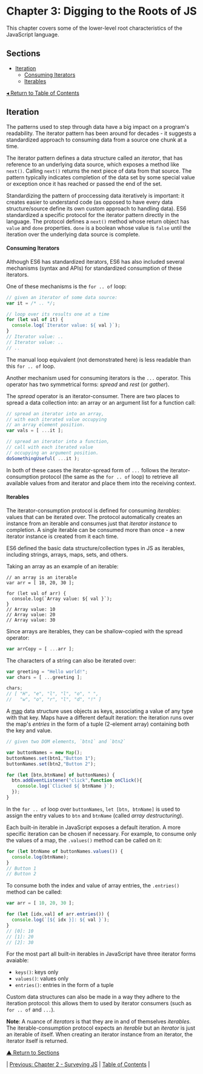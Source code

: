 # Chapter 3: Digging to the Roots of JS
This chapter covers some of the lower-level root characteristics of the JavaScript language.

## Sections
* [Iteration](#iteration)
  * [Consuming Iterators](#consuming-iterators)
  * [Iterables](#iterables)

[◂ Return to Table of Contents](../README.md)

## Iteration
The patterns used to step through data have a big impact on a program's readability. The iterator pattern has been around for decades - it suggests a standardized approach to consuming data from a source one chunk at a time.

The iterator pattern defines a data structure called an _iterator_, that has reference to an underlying data source, which exposes a method like `next()`. Calling `next()` returns the next piece of data from that source. The pattern typically indicates completion of the data set by some special value or exception once it has reached or passed the end of the set.

Standardizing the pattern of proccessing data iteratively is important: it creates easier to understand code (as opposed to have every data structure/source define its own custom approach to handling data). ES6 standardized a specific protocol for the iterator pattern directly in the language. The protocol defines a `next()` method whose return object has `value` and `done` properties. `done` is a boolean whose value is `false` until the iteration over the underlying data source is complete.

#### Consuming Iterators
Although ES6 has standardized iterators, ES6 has also included several mechanisms (syntax and APIs) for standardized consumption of these iterators.

One of these mechanisms is the `for .. of` loop:

```javascript
// given an iterator of some data source:
var it = /* .. */;

// loop over its results one at a time
for (let val of it) {
  console.log(`Iterator value: ${ val }`);
}
// Iterator value: ..
// Iterator value: ..
// ..
```

The manual loop equivalent (not demonstrated here) is less readable than this `for .. of` loop.

Another mechanism used for consuming iterators is the `...` operator. This operator has two symmetrical forms: _spread_ and _rest_ (or _gather_).

The _spread_ operator is an iterator-consumer. There are two places to spread a data collection into: an array or an argument list for a function call:

```javascript
// spread an iterator into an array,
// with each iterated value occupying
// an array element position.
var vals = [ ...it ];

// spread an iterator into a function,
// call with each iterated value
// occupying an argument position.
doSomethingUseful( ...it );
```

In both of these cases the iterator-spread form of `...` follows the iterator-consumption protocol (the same as the `for .. of` loop) to retrieve all available values from and iterator and place them into the receiving context.

#### Iterables
The iterator-consumption protocol is defined for consuming _iterables_: values that can be iterated over. The protocol automatically creates an instance from an iterable and consumes just that _iterator instance_ to completion. A single iterable can be consumed more than once - a new iterator instance is created from it each time.

ES6 defined the basic data structure/collection types in JS as iterables, including strings, arrays, maps, sets, and others.

Taking an array as an example of an iterable:

```javscript
// an array is an iterable
var arr = [ 10, 20, 30 ];

for (let val of arr) {
  console.log(`Array value: ${ val }`);
}
// Array value: 10
// Array value: 20
// Array value: 30
```

Since arrays are iterables, they can be shallow-copied with the spread operator:

```javascript
var arrCopy = [ ...arr ];
```

The characters of a string can also be iterated over:

```javascript
var greeting = "Hello world!";
var chars = [ ...greeting ];

chars;
// [ "H", "e", "l", "l", "o", " ",
//   "w", "o", "r", "l", "d", "!" ]
```

A [map](https://developer.mozilla.org/en-US/docs/Web/JavaScript/Reference/Global_Objects/Map) data structure uses objects as keys, associating a value of any type with that key. Maps have a different default iteration: the iteration runs over the map's _entries_ in the form of a tuple (2-element array) containing both the key and value.

```javascript
// given two DOM elements, `btn1` and `btn2`

var buttonNames = new Map();
buttonNames.set(btn1,"Button 1");
buttonNames.set(btn2,"Button 2");

for (let [btn,btnName] of buttonNames) {
  btn.addEventListener("click",function onClick(){
    console.log(`Clicked ${ btnName }`);
  });
}
```

In the `for .. of` loop over `buttonNames`, `let [btn, btnName]` is used to assign the entry values to `btn` and `btnName` (called _array destructuring_).

Each built-in iterable in JavaScript exposes a default iteration. A more specific iteration can be chosen if necessary. For example, to consume only the values of a map, the `.values()` method can be called on it:

```javascript
for (let btnName of buttonNames.values()) {
  console.log(btnName);
}
// Button 1
// Button 2
```

To consume both the index and value of array entries, the `.entries()` method can be called:

```javascript
var arr = [ 10, 20, 30 ];

for (let [idx,val] of arr.entries()) {
  console.log(`[${ idx }]: ${ val }`);
}
// [0]: 10
// [1]: 20
// [2]: 30
```

For the most part all built-in iterables in JavaScript have three iterator forms avaiable:
* `keys()`: keys only
* `values()`: values only
* `entries()`: entries in the form of a tuple

Custom data structures can also be made in a way they adhere to the iteration protocol: this allows them to used by iterator consumers (such as `for .. of` and `...`).

**Note**: A nuance of _iterators_ is that they are in and of themselves _iterables_. The iterable-consumption protocol expects an _iterable_ but an _iterator_ is just an iterable of itself. When creating an iterator instance from an iterator, the iterator itself is returned.

[▲ Return to Sections](#sections)

| [Previous: Chapter 2 - Surveying JS](../02/README.md) | [Table of Contents](../README.md#table-of-contents) |
